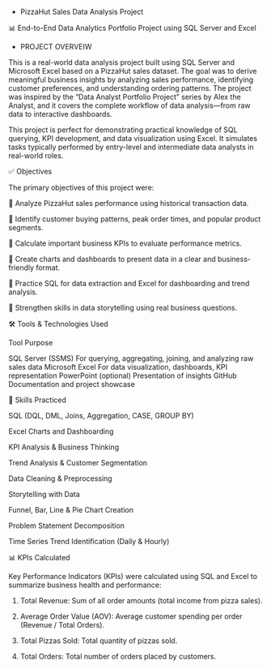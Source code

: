 * PizzaHut Sales Data Analysis Project

📊 End-to-End Data Analytics Portfolio Project using SQL Server and Excel

* PROJECT OVERVEIW

This is a real-world data analysis project built using SQL Server and Microsoft Excel based on a PizzaHut sales dataset. The goal was to derive meaningful business insights by analyzing sales performance, identifying customer preferences, and understanding ordering patterns. The project was inspired by the “Data Analyst Portfolio Project” series by Alex the Analyst, and it covers the complete workflow of data analysis—from raw data to interactive dashboards.

This project is perfect for demonstrating practical knowledge of SQL querying, KPI development, and data visualization using Excel. It simulates tasks typically performed by entry-level and intermediate data analysts in real-world roles.
 
✅ Objectives

The primary objectives of this project were:

📌 Analyze PizzaHut sales performance using historical transaction data.

📌 Identify customer buying patterns, peak order times, and popular product segments.

📌 Calculate important business KPIs to evaluate performance metrics.

📌 Create charts and dashboards to present data in a clear and business-friendly format.

📌 Practice SQL for data extraction and Excel for dashboarding and trend analysis.

📌 Strengthen skills in data storytelling using real business questions.


🛠 Tools & Technologies Used

Tool	Purpose

SQL Server (SSMS)	For querying, aggregating, joining, and analyzing raw sales data
Microsoft Excel	For data visualization, dashboards, KPI representation
PowerPoint (optional)	Presentation of insights
GitHub	Documentation and project showcase


🧠 Skills Practiced

SQL (DQL, DML, Joins, Aggregation, CASE, GROUP BY)

Excel Charts and Dashboarding

KPI Analysis & Business Thinking

Trend Analysis & Customer Segmentation

Data Cleaning & Preprocessing

Storytelling with Data

Funnel, Bar, Line & Pie Chart Creation

Problem Statement Decomposition

Time Series Trend Identification (Daily & Hourly)


📊 KPIs Calculated

Key Performance Indicators (KPIs) were calculated using SQL and Excel to summarize business health and performance:

1. Total Revenue: Sum of all order amounts (total income from pizza sales).


2. Average Order Value (AOV): Average customer spending per order (Revenue / Total Orders).


3. Total Pizzas Sold: Total quantity of pizzas sold.


4. Total Orders: Total number of orders placed by customers.
